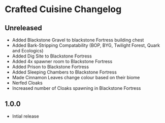 # Crafted Cuisine Changelog

## Unreleased
- Added Blackstone Gravel to blackstone Fortress building chest
- Added Bark-Stripping Compatability (BOP, BYG, Twilight Forest, Quark and Ecologics)
- Added Dig Site to Blackstone Fortress
- Added 4x spawner room to Blackstone Fortress
- Added Prison to Blackstone Fortress
- Added Sleeping Chambers to Blackstone Fortress
- Made Cinnamon Leaves change colour based on their biome
- Nerfed Cloaks
- Increased number of Cloaks spawning in Blackstone Fortress

## 1.0.0
- Intial release
